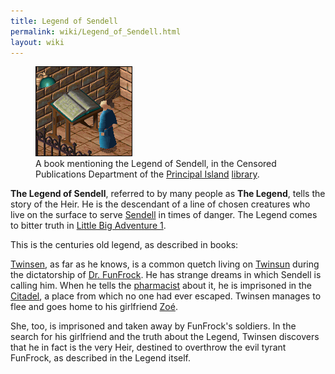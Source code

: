```yaml
---
title: Legend of Sendell
permalink: wiki/Legend_of_Sendell.html
layout: wiki
---
```


<figure>
<img src="assets/thumbs/legend_of_sendell.gif"
title="A book mentioning the Legend of Sendell, in the Censored Publications Department of the Principal Island library." />
<figcaption>A book mentioning the Legend of Sendell, in the Censored
Publications Department of the <a href="Principal_Island"
title="wikilink">Principal Island</a> <a href="library"
title="wikilink">library</a>.</figcaption>
</figure>

**The Legend of Sendell**, referred to by many people as **The Legend**,
tells the story of the Heir. He is the descendant of a line of chosen
creatures who live on the surface to serve [Sendell](Sendell "wikilink")
in times of danger. The Legend comes to bitter truth in [Little Big
Adventure 1](Little_Big_Adventure_1 "wikilink").

This is the centuries old legend, as described in books:

[Twinsen](Twinsen "wikilink"), as far as he knows, is a common quetch
living on [Twinsun](Twinsun "wikilink") during the dictatorship of [Dr.
FunFrock](Dr._FunFrock "wikilink"). He has strange dreams in which
Sendell is calling him. When he tells the
[pharmacist](pharmacist_(quetch) "wikilink") about it, he is imprisoned
in the [Citadel](Citadel "wikilink"), a place from which no one had ever
escaped. Twinsen manages to flee and goes home to his girlfriend
[Zoé](Zoé "wikilink").

She, too, is imprisoned and taken away by FunFrock's soldiers. In the
search for his girlfriend and the truth about the Legend, Twinsen
discovers that he in fact is the very Heir, destined to overthrow the
evil tyrant FunFrock, as described in the Legend itself.

